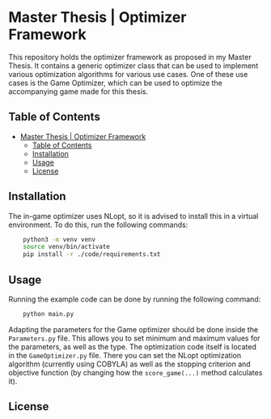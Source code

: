 # Master Thesis | Optimizer Framework

This repository holds the optimizer framework as proposed in my Master Thesis. It contains a generic optimizer class that can be used to implement various optimization algorithms for various use cases. One of these use cases is the Game Optimizer, which can be used to optimize the accompanying game made for this thesis.

## Table of Contents

- [Master Thesis | Optimizer Framework](#master-thesis--optimizer-framework)
  - [Table of Contents](#table-of-contents)
  - [Installation](#installation)
  - [Usage](#usage)
  - [License](#license)

## Installation

The in-game optimizer uses NLopt, so it is advised to install this in a virtual environment. To do this, run the following commands:

```bash
    python3 -m venv venv
    source venv/bin/activate
    pip install -r ./code/requirements.txt
```

## Usage

Running the example code can be done by running the following command:

```bash
    python main.py
```

Adapting the parameters for the Game optimizer should be done inside the `Parameters.py` file. This allows you to set minimum and maximum values for the parameters, as well as the type. The optimization code itself is located in the `GameOptimizer.py` file. There you can set the NLopt optimization algorithm (currently using COBYLA) as well as the stopping criterion and objective function (by changing how the `score_game(...)` method calculates it).


## License

